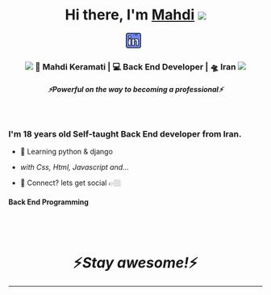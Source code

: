 <div align="center">
   <h1>Hi there, I'm <a href="">Mahdi</a> <img src="https://media.giphy.com/media/hvRJCLFzcasrR4ia7z/giphy.gif" width="25px"> </h1>
   
   
</div>

<p align='center'>
   <a href="https://www.linkedin.com/in/mahdi-keramati-b82852238"><img height="30" src="https://raw.githubusercontent.com/8bithemant/8bithemant/master/linkedin.png?raw=true"></a>&nbsp;&nbsp;
 </p>


<div align="center">
<h3><img src="https://media.giphy.com/media/WUlplcMpOCEmTGBtBW/giphy.gif" width="30"> 🙎 Mahdi Keramati | 💻 Back End Developer | 🛸 Iran <img src="https://media.giphy.com/media/WUlplcMpOCEmTGBtBW/giphy.gif" width="30"></h3>
</div>


<p align="center">

 </p>
 
 <h5 align="center">
   <i>⚡️Powerful on the way to becoming a professional⚡️</i>
  </h5>
 
 
<br />
<p align="center">
  <h3> I'm 18 years old Self-taught Back End developer from Iran.</h3>
</p>

 - 🥀 Learning python & django
 
 - <i>with Css, Html, Javascript and...</i>
      
 - 💬 Connect? lets get social 👉🏼
 
 <p align="center">
  <h4> Back End Programming </h4>
   </p>




<!--  -->

<br />

<br />

<h1 align='center'>⚡️<i>Stay awesome!</i>⚡️</h1>

-----

